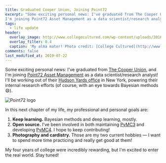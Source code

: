 ```yaml
---
title: Graduated Cooper Union, Joining Point72
excerpt: "Some exciting personal news: I've graduated from The Cooper Union and
I'm joining Point72 Asset Management as a data scientist/research analyst!"
tags:
  - life update
header:
  overlay_image: http://www.collegecultured.com/wp-content/uploads/2016/01/My-Experience-at-The-Cooper-Union.jpg
  overlay_filter: 0.4
  caption: 'My alma mater! Photo credit: [College Cultured](http://www.collegecultured.com/2016/01/10/my-experience-at-the-cooper-union)'
comments: false
last_modified_at: 2019-07-22
---
```


Some exciting personal news: I've graduated from [The Cooper
Union](http://cooper.edu/welcome), and I'm joining [Point72 Asset
Management](https://www.point72.com/) as a data scientist/research analyst! I'll
be working out of their [Hudson Yards
office](https://www.hudsonyardsnewyork.com/work/55-hudson-yards) in New York,
powering their internal research efforts (of course, with an eye towards
Bayesian methods :smile:).

![Point72 logo](https://www.point72.com/wp-content/uploads/2017/03/point72-recropped.png)

In this next chapter of my life, my professional and personal goals are:

1. **Keep learning.** Bayesian methods and deep learning, mostly.
2. **Open source.** I've been involved in both maintaining
   [PyMC3](https://github.com/pymc-devs/pymc3) and developing
   [PyMC4](https://github.com/pymc-devs/pymc4). I hope to keep contributing!
3. **Photography and cardistry.** Those are my two current hobbies — I want to
   spend more time practicing and really get good at them!

My four years of college were incredibly rewarding, but I'm excited to enter the
real world. Stay tuned!
